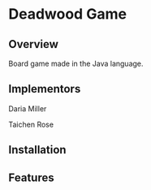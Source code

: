 # Deadwood Game

## Overview

Board game made in the Java language.

## Implementors

Daria Miller

Taichen Rose

## Installation

## Features